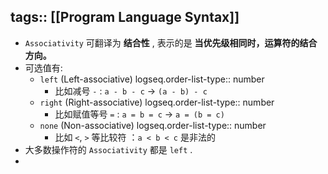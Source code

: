 tags:: [[Program Language Syntax]]
---

- `Associativity` 可翻译为 **结合性** , 表示的是 **当优先级相同时，运算符的结合方向。**
- 可选值有:
	- `left` (Left-associative)
	  logseq.order-list-type:: number
		- 比如减号 `-` : `a - b - c` → `(a - b) - c`
	- `right` (Right-associative)
	  logseq.order-list-type:: number
		- 比如赋值等号 `=` : `a = b = c` → `a = (b = c)`
	- `none` (Non-associative)
	  logseq.order-list-type:: number
		- 比如 `<`, `>` 等比较符 ：`a < b < c` 是非法的
- 大多数操作符的 `Associativity` 都是 `left` .
-
